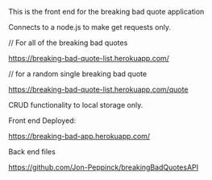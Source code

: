 This is the front end for the breaking bad quote application

Connects to a node.js to make get requests only.

// For all of the breaking bad quotes

https://breaking-bad-quote-list.herokuapp.com/

// for a random single breaking bad quote

https://breaking-bad-quote-list.herokuapp.com/quote

CRUD functionality to local storage only.

Front end Deployed:

https://breaking-bad-app.herokuapp.com/

Back end files

https://github.com/Jon-Peppinck/breakingBadQuotesAPI
